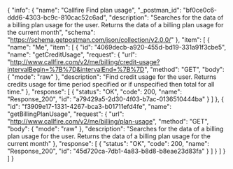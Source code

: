 {
  "info": {
    "name": "Callfire Find plan usage",
    "_postman_id": "bf0ce0c6-ddd6-4303-bc9c-810cac52c6ad",
    "description": "Searches for the data of a billing plan usage for the user. Returns the data of a billing plan usage for the current month",
    "schema": "https://schema.getpostman.com/json/collection/v2.0.0/"
  },
  "item": [
    {
      "name": "Me",
      "item": [
        {
          "id": "4069decb-a920-455d-bd19-331a91f3cbe5",
          "name": "getCreditUsage",
          "request": {
            "url": "http://www.callfire.com/v2/me/billing/credit-usage?intervalBegin=%7B%7D&intervalEnd=%7B%7D",
            "method": "GET",
            "body": {
              "mode": "raw"
            },
            "description": "Find credit usage for the user. Returns credits usage for time period specified or if unspecified then total for all time."
          },
          "response": [
            {
              "status": "OK",
              "code": 200,
              "name": "Response_200",
              "id": "a79429a5-2d30-4f03-b7ac-0136510444ba"
            }
          ]
        },
        {
          "id": "f3909e17-1331-4267-bca3-b01711efd4fe",
          "name": "getBillingPlanUsage",
          "request": {
            "url": "http://www.callfire.com/v2/me/billing/plan-usage",
            "method": "GET",
            "body": {
              "mode": "raw"
            },
            "description": "Searches for the data of a billing plan usage for the user. Returns the data of a billing plan usage for the current month"
          },
          "response": [
            {
              "status": "OK",
              "code": 200,
              "name": "Response_200",
              "id": "45d720ca-7db1-4a83-b8d8-b8eae23d83fa"
            }
          ]
        }
      ]
    }
  ]
}